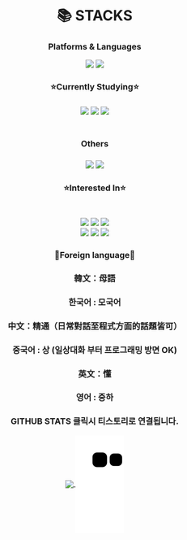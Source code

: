 <!--<img src="https://img.shields.io/badge/표시할이름-색상?style=for-the-badge&logo=기술스택아이콘&logoColor=white">--!>
<!-- 색상 작성시 #은 제외하고 쓸것 --!>
<div align=center><h1>📚 STACKS</h1></div>
<div align=center> 
<h3 align=center>Platforms & Languages</h3>

 
<img src="https://img.shields.io/badge/javascript-F7DF1E?style=for-the-badge&logo=javascript&logoColor=black">
<img src="https://img.shields.io/badge/node.js-339933?style=for-the-badge&logo=Node.js&logoColor=white">

<h3 align=center>⭐Currently Studying⭐ <h3>
<img src="https://img.shields.io/badge/TypeScript-3178C6.svg?&style=for-the-badge&logo=TypeScript&logoColor=white">
<img src="https://img.shields.io/badge/Typeorm-262607?style=for-the-badge&logo=Typeorm&logoColor=white">
<img src="https://img.shields.io/badge/NestJS-E0234E?style=for-the-badge&logo=NestJS&logoColor=white">
</br>
<!--<img src="https://img.shields.io/badge/socket.io-010101?style=for-the-badge&logo=socket.io&logoColor=white">--!>
<!--<img src="https://img.shields.io/badge/mysql-4479A1?style=for-the-badge&logo=mysql&logoColor=white">--!>
<!--<img src="https://img.shields.io/badge/mariaDB-003545?style=for-the-badge&logo=mariaDB&logoColor=white">--!>
<!--<img src="https://img.shields.io/badge/mongoDB-47A248?style=for-the-badge&logo=MongoDB&logoColor=white">--!>


</br>
<!--<img src="https://img.shields.io/badge/html5-E34F26?style=for-the-badge&logo=html5&logoColor=white">--!>
<!--<img src="https://img.shields.io/badge/css-1572B6?style=for-the-badge&logo=css3&logoColor=white">--!>
<!--<img src="https://img.shields.io/badge/jquery-0769AD?style=for-the-badge&logo=jquery&logoColor=white">--!>


<!--<img src="https://img.shields.io/badge/oracle-F80000?style=for-the-badge&logo=oracle&logoColor=white"> --!>

<!--<h3 align=center>🧰Tools 🧰<h3>--!>
<!--<p align="center">--!>
<!--<img src="https://img.shields.io/badge/github-181717?style=for-the-badge&logo=github&logoColor=white">--!>
<!--<img src="https://img.shields.io/badge/git-F05032?style=for-the-badge&logo=git&logoColor=white">--!>
<!--<img src="https://img.shields.io/badge/Eclipse%20IDE-2C2255.svg?&style=for-the-badge&logo=Eclipse%20IDE&logoColor=white">--!>
<!--<img src="https://img.shields.io/badge/Visual%20Studio%20Code-007ACC.svg?&style=for-the-badge&logo=Visual%20Studio%20Code&logoColor=white">--!>
<!--<img src="https://img.shields.io/badge/Android%20Studio-3DDC84.svg?&style=for-the-badge&logo=Android%20Studio&logoColor=white">--!>

</p>

<!--<h3 align="center"><b>🎮 Gaming 🎮</b></h3> --!>
<p align="center">


</p>

<h3 align=center>Others<h3>
<img src="https://img.shields.io/badge/linux-FCC624?style=for-the-badge&logo=linux&logoColor=black">
<img src="https://img.shields.io/badge/amazonaws-232F3E?style=for-the-badge&logo=amazonaws&logoColor=white">

<h3 align=center>⭐Interested In⭐<h3>
<!--<img src="https://img.shields.io/badge/python-3776AB?style=for-the-badge&logo=python&logoColor=white">--!>
<!--<img src="https://img.shields.io/badge/flask-000000?style=for-the-badge&logo=flask&logoColor=white">--!>
<!--<img src="https://img.shields.io/badge/django-092E20?style=for-the-badge&logo=django&logoColor=white">--!>
<br>
<img src="https://img.shields.io/badge/spring-6DB33F?style=for-the-badge&logo=spring&logoColor=white">
<img src="https://img.shields.io/badge/springboot-6DB33F?style=for-the-badge&logo=springboot&logoColor=white">  
<img src="https://img.shields.io/badge/Java-007396.svg?&style=for-the-badge&logo=Java&logoColor=white">
<br>
<img src="https://img.shields.io/badge/unity-%23000000.svg?style=for-the-badge&logo=unity&logoColor=white"/>
<img src="https://img.shields.io/badge/unrealengine-%23313131.svg?style=for-the-badge&logo=unrealengine&logoColor=white"/> 
<img src="https://img.shields.io/badge/c++-00599C?style=for-the-badge&logo=c%2B%2B&logoColor=white">
<!--<img src="https://img.shields.io/badge/Lua-2C2D72?style=for-the-badge&logo=Lua&logoColor=white">--!>
<br>
<!--<img src="https://img.shields.io/badge/vue.js-4FC08D?style=for-the-badge&logo=vue.js&logoColor=white">--!>
<!--<img src="https://img.shields.io/badge/react-61DAFB?style=for-the-badge&logo=react&logoColor=white">--!>
<h3 align=center>💪Foreign language💪<h3>
<h3>韓文：母語</h3>
<h3>한국어 : 모국어</h3>
<h3>中文：精通（日常對話至程式方面的話題皆可）</h3>
<h3>중국어 : 상 (일상대화 부터 프로그래밍 방면 OK)</h3>
<h3>英文：懂</h3>
<h3>영어 : 중하</h3>

<h3>GITHUB STATS 클릭시 티스토리로 연결됩니다.</h3>
<a href="https://tistory.com/wth2052">
  <img align="center" src="https://github-readme-stats.vercel.app/api?username=wth2052&show_icons=true&theme=dark" />
</a>

<img align="center" src="https://github.com/wth2052/wth2052/blob/output/github-contribution-grid-snake.svg" />
